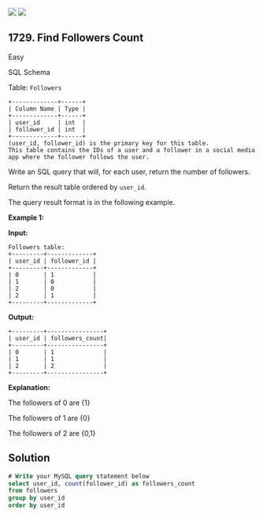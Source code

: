 [![](https://img.shields.io/github/stars/javadev/LeetCode-in-Java?label=Stars&style=flat-square)](https://github.com/javadev/LeetCode-in-Java)
[![](https://img.shields.io/github/forks/javadev/LeetCode-in-Java?label=Fork%20me%20on%20GitHub%20&style=flat-square)](https://github.com/javadev/LeetCode-in-Java/fork)

## 1729\. Find Followers Count

Easy

SQL Schema

Table: `Followers`

    +-------------+------+
    | Column Name | Type |
    +-------------+------+
    | user_id     | int  |
    | follower_id | int  |
    +-------------+------+
    (user_id, follower_id) is the primary key for this table.
    This table contains the IDs of a user and a follower in a social media app where the follower follows the user.

Write an SQL query that will, for each user, return the number of followers.

Return the result table ordered by `user_id`.

The query result format is in the following example.

**Example 1:**

**Input:**

    Followers table:
    +---------+-------------+
    | user_id | follower_id |
    +---------+-------------+
    | 0       | 1           |
    | 1       | 0           |
    | 2       | 0           |
    | 2       | 1           |
    +---------+-------------+

**Output:**

    +---------+----------------+
    | user_id | followers_count|
    +---------+----------------+
    | 0       | 1              |
    | 1       | 1              |
    | 2       | 2              |
    +---------+----------------+

**Explanation:**

The followers of 0 are {1}

The followers of 1 are {0}

The followers of 2 are {0,1}

## Solution

```sql
# Write your MySQL query statement below
select user_id, count(follower_id) as followers_count
from followers
group by user_id
order by user_id
```